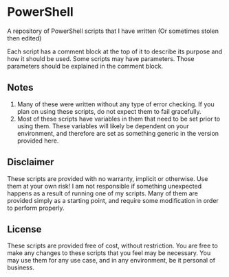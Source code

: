 # PowerShell
A repository of PowerShell scripts that I have written (Or sometimes stolen then edited)

Each script has a comment block at the top of it to describe its purpose and how it should be used. Some scripts may have parameters. Those parameters should be explained in the comment block.

## Notes
1) Many of these were written without any type of error checking. If you plan on using these scripts, do not expect them to fail gracefully.
2) Most of these scripts have variables in them that need to be set prior to using them. These variables will likely be dependent on your environment, and therefore are set as something generic in the version provided here.

## Disclaimer
These scripts are provided with no warranty, implicit or otherwise. Use them at your own risk! I am not responsible if something unexpected happens as a result of running one of my scripts. Many of them are provided simply as a starting point, and require some modification in order to perform properly. 

## License
These scripts are provided free of cost, without restriction. You are free to make any changes to these scripts that you feel may be necessary. You may use them for any use case, and in any environment, be it personal of business.
